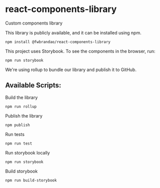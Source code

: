 # react-components-library

Custom components library

This library is publicly available, and it can be installed using npm.

```
npm install @fwbrandao/react-components-library
```

This project uses Storybook. To see the components in the browser, run:
  
```
npm run storybook
```

We're using rollup to bundle our library and publish it to GitHub. 

## Available Scripts:

Build the library
```
npm run rollup
```

Publish the library
```
npm publish
```

Run tests
```
npm run test
```

Run storybook locally
```
npm run storybook
```

Build storybook
```
npm run build-storybook
```
